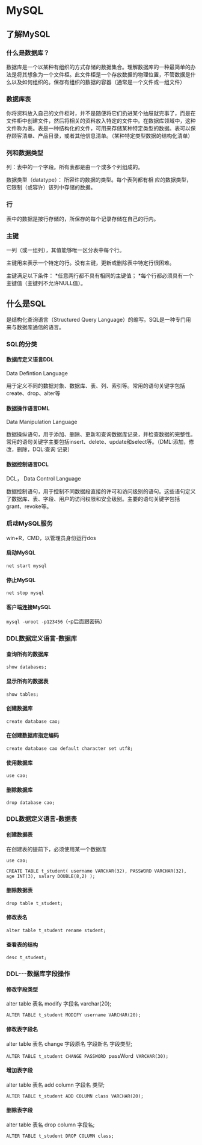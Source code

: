 # MySQL

## 了解MySQL

### 什么是数据库？

数据库是一个以某种有组织的方式存储的数据集合。理解数据库的一种最简单的办法是将其想象为一个文件柜。此文件柜是一个存放数据的物理位置，不管数据是什么以及如何组织的。保存有组织的数据的容器（通常是一个文件或一组文件）

### 数据库表

你将资料放入自己的文件柜时，并不是随便将它们扔进某个抽屉就完事了，而是在文件柜中创建文件，然后将相关的资料放入特定的文件中。在数据库领域中，这种文件称为表。表是一种结构化的文件，可用来存储某种特定类型的数据。表可以保存顾客清单、产品目录，或者其他信息清单。（某种特定类型数据的结构化清单）

### 列和数据类型

列：表中的一个字段。所有表都是由一个或多个列组成的。

数据类型（datatype）： 所容许的数据的类型。每个表列都有相
应的数据类型，它限制（或容许）该列中存储的数据。

### 行

表中的数据是按行存储的，所保存的每个记录存储在自己的行内。

### 主键

一列（或一组列），其值能够唯一区分表中每个行。

主键用来表示一个特定的行。没有主键，更新或删除表中特定行很困难。

主键满足以下条件：
*任意两行都不具有相同的主键值；
*每个行都必须具有一个主键值（主键列不允许NULL值）。

## 什么是SQL

是结构化查询语言（Structured Query Language）的缩写。SQL是一种专门用来与数据库通信的语言。

### SQL的分类

#### 数据库定义语言DDL

Data Defintion Language

用于定义不同的数据对象、数据库、表、列、索引等。常用的语句关键字包括create、drop、alter等

#### 数据操作语言DML 

Data Manipulation Language

数据操纵语句，用于添加、删除、更新和查询数据库记录，并检查数据的完整性。常用的语句关键字主要包括insert、delete、update和select等。（DML:添加，修改，删除，DQL:查询 记录）

#### 数据控制语言DCL

DCL， Data Control Language

数据控制语句，用于控制不同数据段直接的许可和访问级别的语句。这些语句定义了数据库、表、字段、用户的访问权限和安全级别。主要的语句关键字包括grant、revoke等。

### 启动MySQL服务

win+R，CMD，以管理员身份运行dos

#### 启动MySQL

`net start mysql`

#### 停止MySQL

`net stop mysql`

#### 客户端连接MySQL

`mysql -uroot -p123456`（-p后面跟密码）

### DDL数据定义语言-数据库

#### 查询所有的数据库

`show databases;`

#### 显示所有的数据表

`show tables;`

#### 创建数据库

`create database cao;`

#### 在创建数据库指定编码

`create database cao default character set utf8;`

#### 使用数据库

`use cao;`

#### 删除数据库

`drop database cao;`

### DDL数据定义语言-数据表

#### 创建数据表

在创建表的提前下，必须使用某一个数据库

`use cao;`

`CREATE TABLE t_student(
	username VARCHAR(32),
	PASSWORD VARCHAR(32),
	age INT(3),
	salary DOUBLE(8,2)
);`

#### 删除数据表

`drop table t_student;`

#### 修改表名

`alter table t_student rename student; `

#### 查看表的结构

`desc t_student;`

### DDL---数据库字段操作

#### 修改字段类型

alter table 表名 modify 字段名 varchar(20);

`ALTER TABLE t_student MODIFY username VARCHAR(20);`

#### 修改表字段名

alter table 表名 change 字段原名 字段新名 字段类型;

`ALTER TABLE t_student CHANGE PASSWORD `passWord` VARCHAR(30);` 

#### 增加表字段

alter table 表名 add column 字段名 类型;

`ALTER TABLE t_student ADD COLUMN class VARCHAR(20);`

#### 删除表字段

alter table 表名 drop column 字段名;

`ALTER TABLE t_student DROP COLUMN class;`












